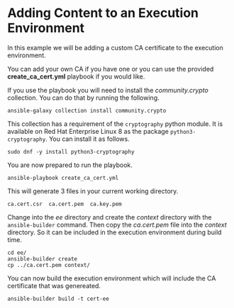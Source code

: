 # Adding Content to an Execution Environment

In this example we will be adding a custom CA certificate to the execution environment.

You can add your own CA if you have one or you can use the provided __create_ca_cert.yml__
playbook if you would like.

If you use the playbook you will need to install the _community.crypto_
collection. You can do that by running the following.

```console
ansible-galaxy collection install community.crypto
```

This collection has a requirement of the `cryptography` python module. It is available
on Red Hat Enterprise Linux 8 as the package `python3-cryptography`. You can install
it as follows.

```console
sudo dnf -y install python3-cryptography
```

You are now prepared to run the playbook.

```console
ansible-playbook create_ca_cert.yml
```

This will generate 3 files in your current working directory.

```console
ca.cert.csr  ca.cert.pem  ca.key.pem
```

Change into the _ee_ directory and create the _context_ directory with the `ansible-builder`
command. Then copy the _ca.cert.pem_ file into the _context_ directory. So it can
be included in the execution environment during build time.

```console
cd ee/
ansible-builder create
cp ../ca.cert.pem context/
```

You can now build the execution environment which will include the CA certificate 
that was genereated.

```console
ansible-builder build -t cert-ee
```
